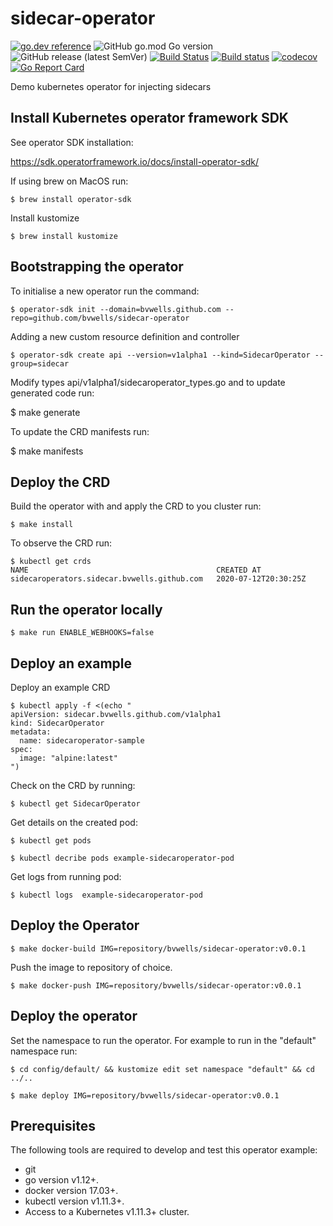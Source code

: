 # sidecar-operator


[![go.dev reference](https://img.shields.io/badge/go.dev-reference-007d9c?logo=go&logoColor=white&style=flat-square)](https://pkg.go.dev/github.com/bvwells/sidecar-operator?tab=overview)
![GitHub go.mod Go version](https://img.shields.io/github/go-mod/go-version/bvwells/sidecar-operator)
![GitHub release (latest SemVer)](https://img.shields.io/github/v/release/bvwells/sidecar-operator) 
[![Build Status](https://travis-ci.com/bvwells/sidecar-operator.svg?branch=master)](https://travis-ci.com/bvwells/sidecar-operator)
[![Build status](https://ci.appveyor.com/api/projects/status/ea2u4hpy555b6ady?svg=true)](https://ci.appveyor.com/project/bvwells/sidecar-operator)
[![codecov](https://codecov.io/gh/bvwells/sidecar-operator/branch/master/graph/badge.svg)](https://codecov.io/gh/bvwells/sidecar-operator)
[![Go Report Card](https://goreportcard.com/badge/github.com/bvwells/sidecar-operator)](https://goreportcard.com/report/github.com/bvwells/sidecar-operator)

Demo kubernetes operator for injecting sidecars

## Install Kubernetes operator framework SDK

See operator SDK installation:

https://sdk.operatorframework.io/docs/install-operator-sdk/

If using brew on MacOS run:

```
$ brew install operator-sdk
```

Install kustomize
```
$ brew install kustomize
```

## Bootstrapping the operator

To initialise a new operator run the command:

```
$ operator-sdk init --domain=bvwells.github.com --repo=github.com/bvwells/sidecar-operator
```

Adding a new custom resource definition and controller

```
$ operator-sdk create api --version=v1alpha1 --kind=SidecarOperator --group=sidecar 
```

Modify types api/v1alpha1/sidecaroperator_types.go and to update generated code run:

$ make generate

To update the CRD manifests run:

$ make manifests

## Deploy the CRD

Build the operator with and apply the CRD to you cluster run:

```
$ make install
```

To observe the CRD run:

```
$ kubectl get crds
NAME                                          CREATED AT
sidecaroperators.sidecar.bvwells.github.com   2020-07-12T20:30:25Z
```

## Run the operator locally

```
$ make run ENABLE_WEBHOOKS=false
```

## Deploy an example

Deploy an example CRD
```
$ kubectl apply -f <(echo "
apiVersion: sidecar.bvwells.github.com/v1alpha1
kind: SidecarOperator
metadata:
  name: sidecaroperator-sample
spec:
  image: "alpine:latest"
")
```

Check on the CRD by running:
```
$ kubectl get SidecarOperator
```

Get details on the created pod:
```
$ kubectl get pods
```

```
$ kubectl decribe pods example-sidecaroperator-pod
```

Get logs from running pod:
```
$ kubectl logs  example-sidecaroperator-pod 
```

## Deploy the Operator

```
$ make docker-build IMG=repository/bvwells/sidecar-operator:v0.0.1
```

Push the image to repository of choice.

```
$ make docker-push IMG=repository/bvwells/sidecar-operator:v0.0.1
```

## Deploy the operator

Set the namespace to run the operator. For example to run in the "default"
namespace run:

```
$ cd config/default/ && kustomize edit set namespace "default" && cd ../..
```

```
$ make deploy IMG=repository/bvwells/sidecar-operator:v0.0.1
```

## Prerequisites

The following tools are required to develop and test this operator example:
- git
- go version v1.12+.
- docker version 17.03+.
- kubectl version v1.11.3+.
- Access to a Kubernetes v1.11.3+ cluster.
